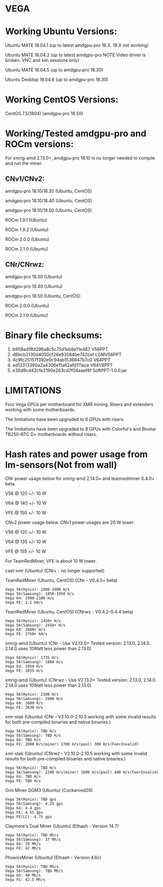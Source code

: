 # VEGA
# Working Ubuntu Versions:

Ubuntu MATE 18.04.1 (up to latest amdgpu-pro 18.X.  19.X not working)

Ubuntu MATE 18.04.2 (up to latest amdgpu-pro NOTE:Video driver is broken.  VNC and ssh sessions only)

Ubuntu MATE 16.04.5 (up to amdgpu-pro 18.30)

Ubuntu Desktop 16.04.6 (up to amdgpu-pro 18.30)

# Working CentOS Versions:

CentOS 7.5(1804) (amdgpu-pro 18.50)


# Working/Tested amdgpu-pro and ROCm versions:


For xmrig-amd 2.13.0+, amdgpu-pro 18.10 is no longer needed to compile and run the miner.

CNv1/CNv2:
----------

amdgpu-pro 18.10/18.30 (Ubuntu, CentOS)

amdgpu-pro 18.10/18.40 (Ubuntu, CentOS)

amdgpu-pro 18.10/18.50 (Ubuntu, CentOS)

ROCm 1.9.1 (Ubuntu)

ROCm 1.9.2 (Ubuntu)

ROCm 2.0.0 (Ubuntu)

ROCm 2.1.0 (Ubuntu)


CNr/CNrwz:
----------

amdgpu-pro 18.30 (Ubuntu)

amdgpu-pro 18.40 (Ubuntu)

amdgpu-pro 18.50 (Ubuntu, CentOS)

ROCm 2.0.0 (Ubuntu)

ROCm 2.1.0 (Ubuntu)



# Binary file checksums:
1.   b959ad1ffd296a8c5c75d1eb9e11e467  V56PPT
2.   d6bcb2130d4050cf26e93584be742cef  LGMV56PPT
3.   4c9fc25157f392e9c94ab1536847b7c0  V64PPT
4.   ed13313360a2a4306e11a62afd111ace  V64V8PPT
5.   e30d9cd42cfe2190e263cd7f04aaef6f  SoftPPT-1.0.0.jar

# LIMITATIONS

Four Vega GPUs per motherboard for XMR mining.  Risers and extenders working with some motherboards.

The limitations have been upgraded to 6 GPUs with risers.

The limitations have been upgraded to 8 GPUs with Colorful's and Biostar TB250-BTC D+ motherboards without risers.

# Hash rates and power usage from lm-sensors(Not from wall)

CNr power usage below for xmrig-amd 2.14.0+ and teamredminer 0.4.0+ beta.

V56 @ 120 +/- 10 W

V64 @ 140 +/- 10 W

VFE @ 150 +/- 10 W


CNv2 power usage below.  CNv1 power usages are 20 W lower.

V56 @ 120 +/- 10 W

V64 @ 135 +/- 10 W

VFE @ 155 +/- 10 W

For TeamRedMiner, VFE is about 10 W lower. 



cast-xmr (Ubuntu) (CNr+ - no longer supported)

TeamRedMiner (Ubuntu, CentOS) (CNr - V0.4.0+ beta)

    Vega 56(Hynix): 1800-1900 H/s
    Vega 56(Samsung): 1850-1950 H/s
    Vega 64: 1980-2100 H/s
    Vega FE: 2.1 kH/s

TeamRedMiner (Ubuntu, CentOS) (CNrwz - V0.4.2-0.4.4 beta)

    Vega 56(Hynix): 2450+ H/s
    Vega 56(Samsung): 2450+ H/s
    Vega 64: 2600+ H/s
    Vega FE: 2750+ kH/s


xmrig-amd (Ubuntu) (CNr - Use V2.13.0+ Tested version: 2.13.0, 2.14.0.  2.14.0 uses 10Watt less power than 2.13.0)

    Vega 56(Hynix): 1735 H/s
    Vega 56(Samsung): 1860 H/s
    Vega 64: 1950 H/s
    Vega FE: 2035 H/s


xmrig-amd (Ubuntu) (CNrwz - Use V2.13.0+ Tested version: 2.13.0, 2.14.0.  2.14.0 uses 10Watt less power than 2.13.0)

    Vega 56(Hynix): 2100 H/s
    Vega 56(Samsung): 2400 H/s
    Vega 64: 2600 H/s
    Vega FE: 2630 H/s


xmr-stak (Ubuntu) (CNr - V2.10.0-2.10.5 working with some invalid results for both pre-compiled binaries and native binaries.)

    Vega 56(Hynix): TBD H/s
    Vega 56(Samsung): TBD H/s
    Vega 64: TBD H/s
    Vega FE: 2000 H/s(miner) 1700 H/s(pool) 300 H/s(Fee+Invalid)

xmr-stak (Ubuntu) (CNrwz - V2.10.0-2.10.5 working with some invalid results for both pre-compiled binaries and native binaries.)

    Vega 56(Hynix): TBD H/s
    Vega 56(Samsung): 2200 H/s(miner) 1800 H/s(pool) 400 H/s(Fee+Invalid)
    Vega 64: TBD H/s
    Vega FE: TBD H/s

Grin Miner GGM3 (Ubuntu) (Cuckarood29)

    Vega 56(Hynix): TBD gps
    Vega 56(Samsung): 4.25 gps
    Vega 64: 4.4 gps
    Vega FE: 4.55 gps
    Vega FE(LC): 4.75 gps

Claymore's Dual Miner (Ubuntu) (Ethash - Version 14.7)

    Vega 56(Hynix): TBD Mh/s
    Vega 56(Samsung): 37 Mh/s
    Vega 64: 39 Mh/s
    Vega FE: 42 Mh/s
    
PhoenixMiner (Ubuntu) (Ethash - Version 4.6c)

    Vega 56(Hynix): TBD Mh/s
    Vega 56(Samsung): TBD Mh/s
    Vega 64: 40 Mh/s
    Vega FE: 42.5 Mh/s
   
